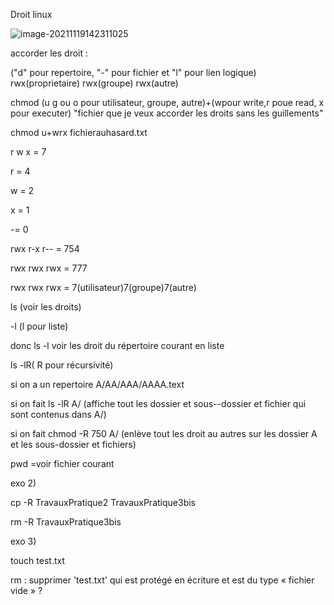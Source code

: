 Droit linux 



![image-20211119142311025](C:\Users\fevre\AppData\Roaming\Typora\typora-user-images\image-20211119142311025.png)

accorder les droit : 

("d" pour repertoire, "-" pour fichier et "l" pour lien logique)  rwx(proprietaire) rwx(groupe) rwx(autre)

chmod (u g ou o pour utilisateur, groupe, autre)+(wpour write,r poue read, x pour executer) "fichier que je veux accorder les droits sans les guillements"

chmod u+wrx fichierauhasard.txt

r w x = 7 

r = 4

w = 2

x = 1

-= 0

rwx r-x  r--  = 754

rwx rwx rwx = 777

rwx rwx rwx = 7(utilisateur)7(groupe)7(autre)

ls (voir les droits)

 -l (l pour liste)

donc ls -l voir les droit du répertoire courant en liste

ls -lR( R pour récursivité)

si on a un repertoire A/AA/AAA/AAAA.text

si on fait ls -lR A/  (affiche tout les dossier et sous--dossier et fichier qui sont contenus dans A/)

si on fait chmod -R 750 A/   (enlève tout les droit au autres sur les dossier A et les sous-dossier et fichiers)





pwd =voir fichier courant

exo 2)

cp -R TravauxPratique2 TravauxPratique3bis

rm -R TravauxPratique3bis

exo 3)

touch test.txt

rm : supprimer 'test.txt' qui est protégé en écriture et est du type « fichier vide » ? 

